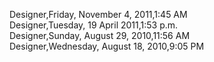 ﻿Designer,Friday, November 4, 2011,1:45 AM  Designer,Tuesday, 19 April 2011,1:53 p.m.  Designer,Sunday, August 29, 2010,11:56 AM  Designer,Wednesday, August 18, 2010,9:05 PM